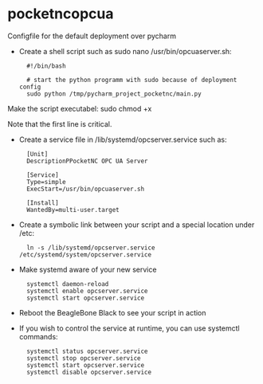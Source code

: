 # pocketncopcua

Configfile for the default deployment over pycharm

- Create a shell script such as sudo nano /usr/bin/opcuaserver.sh:

		#!/bin/bash

		# start the python programm with sudo because of deployment config
		sudo python /tmp/pycharm_project_pocketnc/main.py 

Make the script executabel:
		sudo chmod +x

Note that the first line is critical.

- Create a service file in  /lib/systemd/opcserver.service such as:

		[Unit]
		DescriptionPPocketNC OPC UA Server

		[Service]
		Type=simple
		ExecStart=/usr/bin/opcuaserver.sh

		[Install]
		WantedBy=multi-user.target
	
- Create a symbolic link between your script and a special location under /etc:

		ln -s /lib/systemd/opcserver.service /etc/systemd/system/opcserver.service
	
- Make systemd aware of your new service

		systemctl daemon-reload
		systemctl enable opcserver.service
		systemctl start opcserver.service

- Reboot the BeagleBone Black to see your script in action

- If you wish to control the service at runtime, you can use systemctl commands:	

		systemctl status opcserver.service
		systemctl stop opcserver.service
		systemctl start opcserver.service
		systemctl disable opcserver.service
